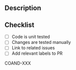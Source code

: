 ## Description
[//]: # (Include a short summary of your changes)
[//]: # (If this is a new feature: attach screenshots or a video if applicable)
[//]: # (If this is a bug fix: include a reproduction path)

## Checklist <!-- Remove any line that's not applicable -->
- [ ] Code is unit tested
- [ ] Changes are tested manually
- [ ] Link to related issues
- [ ] Add relevant labels to PR  <!-- Breaking change, Feature, Fix or Dependencies. If none of these labels are applicable (for example refactor tasks or release PRs) do not use any labels -->

COAND-XXX
